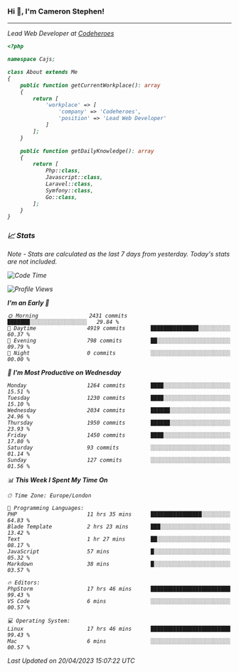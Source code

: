 ### Hi 👋, I'm Cameron Stephen!
<hr>
<p><em>Lead Web Developer at <a href="https://codeheroes.co.uk">Codeheroes</a></p>


```php
<?php

namespace Cajs;

class About extends Me
{
    public function getCurrentWorkplace(): array
    {
        return [
            'workplace' => [
                'company' => 'Codeheroes',
                'position' => 'Lead Web Developer'
            ]
        ];
    }

    public function getDailyKnowledge(): array
    {
        return [
            Php::class,
            Javascript::class,
            Laravel::class,
            Symfony::class,
            Go::class,
        ];
    }
}
```

### 📈 Stats
<p><em>Note - Stats are calculated as the last 7 days from yesterday. Today's stats are not included.</em></p>


<!--START_SECTION:waka-->
![Code Time](http://img.shields.io/badge/Code%20Time-3%2C325%20hrs%2053%20mins-blue)

![Profile Views](http://img.shields.io/badge/Profile%20Views-0-blue)

**I'm an Early 🐤** 

```text
🌞 Morning                2431 commits        ███████░░░░░░░░░░░░░░░░░░   29.84 % 
🌆 Daytime                4919 commits        ███████████████░░░░░░░░░░   60.37 % 
🌃 Evening                798 commits         ██░░░░░░░░░░░░░░░░░░░░░░░   09.79 % 
🌙 Night                  0 commits           ░░░░░░░░░░░░░░░░░░░░░░░░░   00.00 % 
```
📅 **I'm Most Productive on Wednesday** 

```text
Monday                   1264 commits        ████░░░░░░░░░░░░░░░░░░░░░   15.51 % 
Tuesday                  1230 commits        ████░░░░░░░░░░░░░░░░░░░░░   15.10 % 
Wednesday                2034 commits        ██████░░░░░░░░░░░░░░░░░░░   24.96 % 
Thursday                 1950 commits        ██████░░░░░░░░░░░░░░░░░░░   23.93 % 
Friday                   1450 commits        ████░░░░░░░░░░░░░░░░░░░░░   17.80 % 
Saturday                 93 commits          ░░░░░░░░░░░░░░░░░░░░░░░░░   01.14 % 
Sunday                   127 commits         ░░░░░░░░░░░░░░░░░░░░░░░░░   01.56 % 
```


📊 **This Week I Spent My Time On** 

```text
🕑︎ Time Zone: Europe/London

💬 Programming Languages: 
PHP                      11 hrs 35 mins      ████████████████░░░░░░░░░   64.83 % 
Blade Template           2 hrs 23 mins       ███░░░░░░░░░░░░░░░░░░░░░░   13.42 % 
Text                     1 hr 27 mins        ██░░░░░░░░░░░░░░░░░░░░░░░   08.17 % 
JavaScript               57 mins             █░░░░░░░░░░░░░░░░░░░░░░░░   05.32 % 
Markdown                 38 mins             █░░░░░░░░░░░░░░░░░░░░░░░░   03.57 % 

🔥 Editors: 
PhpStorm                 17 hrs 46 mins      █████████████████████████   99.43 % 
VS Code                  6 mins              ░░░░░░░░░░░░░░░░░░░░░░░░░   00.57 % 

💻 Operating System: 
Linux                    17 hrs 46 mins      █████████████████████████   99.43 % 
Mac                      6 mins              ░░░░░░░░░░░░░░░░░░░░░░░░░   00.57 % 
```


 Last Updated on 20/04/2023 15:07:22 UTC
<!--END_SECTION:waka-->
